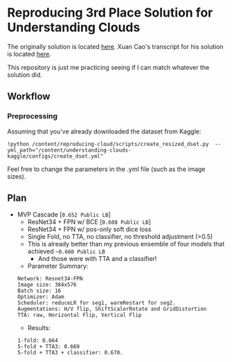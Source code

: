 # Reproducing 3rd Place Solution for Understanding Clouds
The originally solution is located [here](https://github.com/naivelamb/kaggle-cloud-organization).
Xuan Cao's transcript for his solution is located [here](https://www.kaggle.com/c/understanding_cloud_organization/discussion/117949).

This repository is just me practicing seeing if I can match whatever the solution did.

## Workflow
### Preprocessing
Assuming that you've already downloaded the dataset from Kaggle:
```
!python /content/reproducing-cloud/scripts/create_resized_dset.py  --yml_path="/content/understanding-clouds-kaggle/configs/create_dset.yml"
```
Feel free to change the parameters in the .yml file (such as the image sizes).

## Plan
* MVP Cascade [`0.652 Public LB`]
  * ResNet34 + FPN w/ BCE [`0.608 Public LB`]
  * ResNet34 + FPN w/ pos-only soft dice loss
  * Single Fold, no TTA, no classifier, no threshold adjustment (=0.5)
  * This is already better than my previous ensemble of four models that achieved `~0.660 Public LB`
    * And those were with TTA and a classifier!
  * Parameter Summary:
  ```
  Network: Resnet34-FPN
  Image size: 384x576
  Batch size: 16
  Optimizer: Adam
  Scheduler: reduceLR for seg1, warmRestart for seg2.
  Augmentations: H/V flip, ShiftScalerRotate and GridDistortion
  TTA: raw, Horizontal Flip, Vertical Flip
  ```
  * Results:
  ```
  1-fold: 0.664
  5-fold + TTA3: 0.669
  5-fold + TTA3 + classifier: 0.670.
  ```
